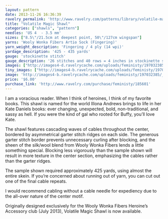 ```yaml
---
layout: pattern
date: 2013-11-26 16:36:39
ravelry_permalink: 'http://www.ravelry.com/patterns/library/volatile-magic-shawl'
title: "Volatile Magic Shawl"
categories: ["shawls", "pattern"]
needles: 'US 4  - 3.5 mm'
sizes: ["8.5\"/21.5cm at deepest point, 50\"/127cm wingspan"]
yarns: 'Wooly Wonka Fibers Artio Sock (Fingering)'
yarn_weight_description: 'Fingering / 4 ply (14 wpi)'
yardage_description: '425 - 435 yards'
gauge: 'stockinette stitch'
gauge_description: '26 stitches and 40 rows = 4 inches in stockinette stitch'
images: ["http://images4-d.ravelrycache.com/uploads/feministy/197032385/_D7C0070-Edit-Edit_medium.JPG", "http://images4-d.ravelrycache.com/uploads/feministy/197032384/_D7C0066-Edit_medium.JPG", "http://images4-d.ravelrycache.com/uploads/feministy/197032381/_D7C0059-Edit_medium.JPG", "http://images4-b.ravelrycache.com/uploads/feministy/197032382/_D7C0053-Edit_medium.JPG"]
tiny_images: ["http://images4-b.ravelrycache.com/uploads/feministy/197032385/_D7C0070-Edit-Edit_square.JPG", "http://images4-b.ravelrycache.com/uploads/feministy/197032384/_D7C0066-Edit_square.JPG", "http://images4-b.ravelrycache.com/uploads/feministy/197032381/_D7C0059-Edit_square.JPG", "http://images4-b.ravelrycache.com/uploads/feministy/197032382/_D7C0053-Edit_square.JPG"]
image: 'http://images4-b.ravelrycache.com/uploads/feministy/197032385/_D7C0070-Edit-Edit_square.JPG'
price: '$6.00'
purchase_link: 'http://www.ravelry.com/purchase/feministy/185601'
---
```

<p>I am a voracious reader. When I think of heroines, I think of my favorite books. This shawl is named for the world Illona Andrews brings to life in her Kate Daniels books: ever changing, unexpected, bold, non-traditional, and sassy as hell. If you were the kind of gal who rooted for Buffy, you’ll love Kate.</p>

<p>The shawl features cascading waves of cables throughout the center, bordered by asymmetrical garter stitch ridges on each side. The generous garter stitch border prevents unnecessary curling after blocking, and the sheen of the silk/wool blend from Wooly Wonka Fibers lends a little something special. Blocking less vigorously than the sample shown will result in more texture in the center section, emphasizing the cables rather than the garter ridges.</p>

<p>The sample shown required approximately 425 yards, using almost the entire skein. If you&#8217;re concerned about running out of yarn, you can cut out one of the final cable repeats.</p>

<p>I would recommend cabling without a cable needle for expediency due to the all-over nature of the center motif.</p>

<p>Originally designed exclusively for the Wooly Wonka Fibers Heroine&#8217;s Accessory club (July 2013), Volatile Magic Shawl is now available.</p>
